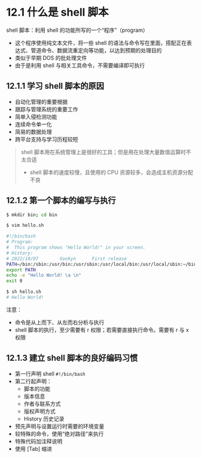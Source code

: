 # 12.1 什么是 shell 脚本

shell 脚本：利用 shell 的功能所写的一个“程序”（program）

- 这个程序使用纯文本文件，将一些 shell 的语法与命令写在里面，搭配正在表达式、管道命令、数据流重定向等功能，以达到预期的处理目的
- 类似于早期 DOS 的批处理文件
- 由于是利用 shell 与相关工具命令，不需要编译即可执行

## 12.1.1 学习 shell 脚本的原因

- 自动化管理的重要根据
- 跟踪与管理系统的重要工作
- 简单入侵检测功能
- 连续命令单一化
- 简易的数据处理
- 跨平台支持与学习历程较短

> shell 脚本用在系统管理上是很好的工具；但是用在处理大量数值运算时不太合适
>
> - shell 脚本的速度较慢，且使用的 CPU 资源较多，会造成主机资源分配不良

## 12.1.2 第一个脚本的编写与执行

```bash
$ mkdir bin; cd bin

$ vim hello.sh
```

```bash
#!/bin/bash
# Program:
#  This program shows "Hello World!" in your screen.
# History:
# 2022/10/07		Gookyn		First release
PATH=/bin:/sbin:/usr/bin:/usr/sbin:/usr/local/bin:/usr/local/sbin:~/bin
export PATH
echo -e "Hello World! \a \n"
exit 0
```

```bash
$ sh hello.sh
# Hello World!
```

注意：

- 命令是从上而下、从左而右分析与执行
- shell 脚本的执行，至少需要有 r 权限；若需要直接执行命令。需要有 r 与 x 权限

## 12.1.3 建立 shell 脚本的良好编码习惯

- 第一行声明 shell `#!/bin/bash`
- 第二行起声明：
  - 脚本的功能
  - 版本信息
  - 作者与联系方式
  - 版权声明方式
  - History 历史记录
- 预先声明与设置运行时需要的环境变量
- 较特殊的命令，使用“绝对路径”来执行
- 特殊代码加注释说明
- 使用 [Tab] 缩进
